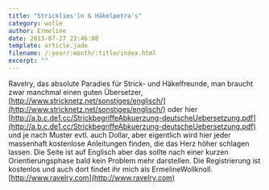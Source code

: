 ```yaml
---
title: "Stricklies'ln & Häkelpetra's"
category: wolle
author: Ermeline
date: 2013-07-27 22:46:08
template: article.jade
filename: /:year/:month/:title/index.html
excerpt: ""
---
```


Ravelry, das absolute Paradies für Strick- und Häkelfreunde, man braucht zwar manchmal einen guten Übersetzer, [http://www.stricknetz.net/sonstiges/englisch/](http://www.stricknetz.net/sonstiges/englisch/) oder hier [http://a.b.c.de1.cc/StrickbegriffeAbkuerzung-deutscheUebersetzung.pdf](http://a.b.c.de1.cc/StrickbegriffeAbkuerzung-deutscheUebersetzung.pdf) und je nach Muster evtl. auch Dollar, aber eigentlich wird hier jeder massenhaft kostenlose Anleitungen finden, die das Herz höher schlagen lassen. Die Seite ist auf Englisch aber das sollte nach einer kurzen Orientierungsphase bald kein Problem mehr darstellen. Die Registrierung ist kostenlos und auch dort findet ihr mich als ErmelineWollknoll.
[http://www.ravelry.com](http://www.ravelry.com)
